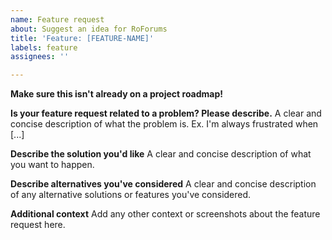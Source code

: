 ```yaml
---
name: Feature request
about: Suggest an idea for RoForums
title: 'Feature: [FEATURE-NAME]'
labels: feature
assignees: ''

---
```


**Make sure this isn't already on a project roadmap!**

**Is your feature request related to a problem? Please describe.**
A clear and concise description of what the problem is. Ex. I'm always frustrated when [...]

**Describe the solution you'd like**
A clear and concise description of what you want to happen.

**Describe alternatives you've considered**
A clear and concise description of any alternative solutions or features you've considered.

**Additional context**
Add any other context or screenshots about the feature request here.
